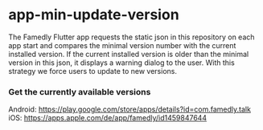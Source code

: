 # app-min-update-version

The Famedly Flutter app requests the static json in this repository on each app start and compares the minimal version number with the current installed version. If the current installed version is older than the minimal version in this json, it displays a warning dialog to the user. With this strategy we force users to update to new versions.

### Get the currently available versions

Android: https://play.google.com/store/apps/details?id=com.famedly.talk
iOS: https://apps.apple.com/de/app/famedly/id1459847644
